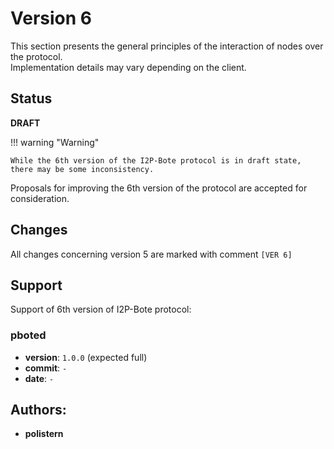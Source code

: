 # Version 6

This section presents the general principles of the interaction of nodes over the protocol.  
Implementation details may vary depending on the client.

## Status

**DRAFT**

!!! warning "Warning"

    While the 6th version of the I2P-Bote protocol is in draft state, there may be some inconsistency. 
  
Proposals for improving the 6th version of the protocol are accepted for consideration.

## Changes

All changes concerning version 5 are marked with comment `[VER 6]`

## Support

Support of 6th version of I2P-Bote protocol:

### pboted

- **version**: `1.0.0` (expected full)
- **commit**: `-`
- **date**: `-`

## Authors:

- **polistern**
